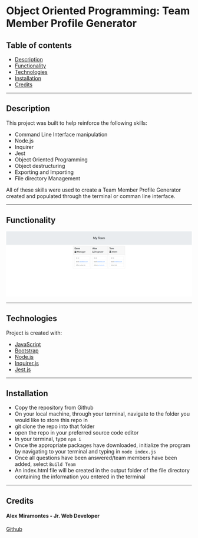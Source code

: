 # Object Oriented Programming: Team Member Profile Generator

## Table of contents

- [Description](#description)
- [Functionality](#functionality)
- [Technologies](#technologies)
- [Installation](#installation)
- [Credits](#credits)

---

## Description

This project was built to help reinforce the following skills:

- Command Line Interface manipulation
- Node.js
- Inquirer
- Jest
- Object Oriented Programming
- Object destructuring
- Exporting and Importing
- File directory Management

All of these skills were used to create a Team Member Profile Generator created and populated through the terminal or comman line interface.

---

## Functionality

![This screen shot represents a mock up of the finished product](./Assets/oop-team-member-generator.png)

---

## Technologies

Project is created with:

- [JavaScript](https://www.javascript.com/)
- [Bootstrap](https://getbootstrap.com/)
- [Node.js](https://nodejs.org/)
- [Inquirer.js](https://www.npmjs.com/package/inquirer)
- [Jest.js](https://jestjs.io/)

---

## Installation

- Copy the repository from Github
- On your local machine, through your terminal, navigate to the folder you would like to store this repo in
- git clone the repo into that folder
- open the repo in your preferred source code editor 
- In your terminal, type `npm i`
- Once the appropriate packages have downloaded, initialize the program by navigating to your terminal and typing in `node index.js`
- Once all questions have been answered/team members have been added, select `Build Team`
- An index.html file will be created in the output folder of the file directory containing the information you entered in the terminal

---

## Credits

#### Alex Miramontes - Jr. Web Developer

[Github](https://www.github.com/amiramonte)
